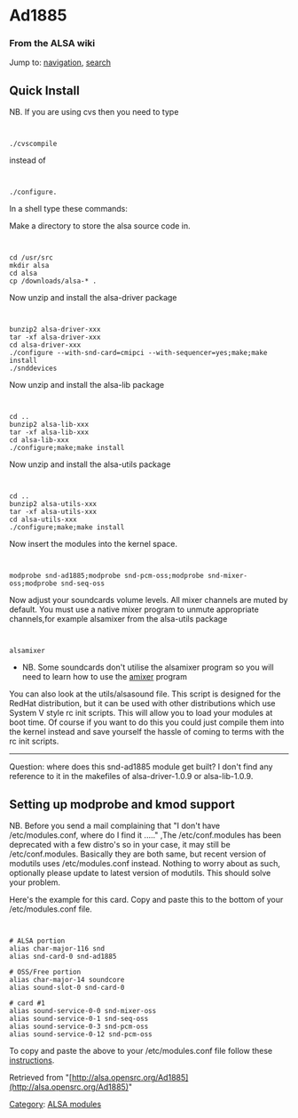 Ad1885
======

### From the ALSA wiki

Jump to: [navigation](#mw-head), [search](#p-search)

Quick Install
-------------

NB. If you are using cvs then you need to type

` `

    ./cvscompile

instead of

` `

    ./configure.

In a shell type these commands:

Make a directory to store the alsa source code in.

` `

    cd /usr/src
    mkdir alsa
    cd alsa
    cp /downloads/alsa-* .

Now unzip and install the alsa-driver package

` `

    bunzip2 alsa-driver-xxx
    tar -xf alsa-driver-xxx
    cd alsa-driver-xxx
    ./configure --with-snd-card=cmipci --with-sequencer=yes;make;make install
    ./snddevices

Now unzip and install the alsa-lib package

` `

    cd ..
    bunzip2 alsa-lib-xxx
    tar -xf alsa-lib-xxx
    cd alsa-lib-xxx
    ./configure;make;make install

Now unzip and install the alsa-utils package

` `

    cd ..
    bunzip2 alsa-utils-xxx
    tar -xf alsa-utils-xxx
    cd alsa-utils-xxx
    ./configure;make;make install

Now insert the modules into the kernel space.

` `

    modprobe snd-ad1885;modprobe snd-pcm-oss;modprobe snd-mixer-oss;modprobe snd-seq-oss

Now adjust your soundcards volume levels. All mixer channels are muted
by default. You must use a native mixer program to unmute appropriate
channels,for example alsamixer from the alsa-utils package

` `

    alsamixer

-   NB. Some soundcards don't utilise the alsamixer program so you will
    need to learn how to use the [amixer](/Amixer "Amixer") program

You can also look at the utils/alsasound file. This script is designed
for the RedHat distribution, but it can be used with other distributions
which use System V style rc init scripts. This will allow you to load
your modules at boot time. Of course if you want to do this you could
just compile them into the kernel instead and save yourself the hassle
of coming to terms with the rc init scripts.

* * * * *

Question: where does this snd-ad1885 module get built? I don't find any
reference to it in the makefiles of alsa-driver-1.0.9 or alsa-lib-1.0.9.

Setting up modprobe and kmod support
------------------------------------

NB. Before you send a mail complaining that "I don't have
/etc/modules.conf, where do I find it ....." ,The /etc/conf.modules has
been deprecated with a few distro's so in your case, it may still be
/etc/conf.modules. Basically they are both same, but recent version of
modutils uses /etc/modules.conf instead. Nothing to worry about as such,
optionally please update to latest version of modutils. This should
solve your problem.

Here's the example for this card. Copy and paste this to the bottom of
your /etc/modules.conf file.

` `

    # ALSA portion
    alias char-major-116 snd
    alias snd-card-0 snd-ad1885

    # OSS/Free portion
    alias char-major-14 soundcore
    alias sound-slot-0 snd-card-0

    # card #1
    alias sound-service-0-0 snd-mixer-oss
    alias sound-service-0-1 snd-seq-oss
    alias sound-service-0-3 snd-pcm-oss
    alias sound-service-0-12 snd-pcm-oss

To copy and paste the above to your /etc/modules.conf file follow these
[instructions](/Instructions "Instructions").

Retrieved from
"[http://alsa.opensrc.org/Ad1885](http://alsa.opensrc.org/Ad1885)"

[Category](/Special:Categories "Special:Categories"): [ALSA
modules](/Category:ALSA_modules "Category:ALSA modules")

